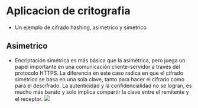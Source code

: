 # Aplicacion de critografia
- Un ejemplo de cifrado hashing, asimetrico y simetrico

## Asimetrico 
- Encriptación simétrica es más básica que la asimétrica, pero juega un papel importante en una comunicación cliente-servidor a través del protocolo HTTPS. La diferencia en este caso radica en que el cifrado simétrico se basa en una sola clave, tanto para hacer el cifrado como para el descifrado. La autenticidad y la confidencialidad no se logran, es mucho más barato y solo implica compartir la clave entre el remitente y el receptor.
![](https://protecciondatos-lopd.com/empresas/wp-content/uploads/2020/05/encriptacion-asimetrica.jpg)
